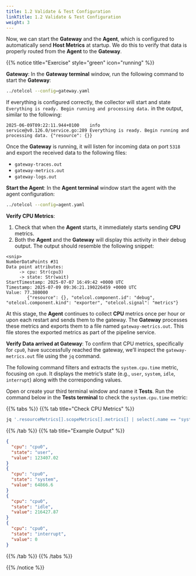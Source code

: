 ```yaml
---
title: 1.2 Validate & Test Configuration
linkTitle: 1.2 Validate & Test Configuration
weight: 3
---
```


Now, we can start the **Gateway** and the **Agent**, which is configured to automatically send **Host Metrics** at startup. We do this to verify that data is properly routed from the **Agent** to the **Gateway**.

{{% notice title="Exercise" style="green" icon="running" %}}

**Gateway**: In the **Gateway terminal** window, run the following command to start the **Gateway**:

```bash {title="Start the Gateway"}
../otelcol --config=gateway.yaml
```

If everything is configured correctly, the collector will start and state `Everything is ready. Begin running and processing data.` in the output, similar to the following:

```text
2025-06-09T09:22:11.944+0100    info    service@v0.126.0/service.go:289 Everything is ready. Begin running and processing data. {"resource": {}}
```

Once the **Gateway** is running, it will listen for incoming data on port `5318` and export the received data to the following files:

* `gateway-traces.out`
* `gateway-metrics.out`
* `gateway-logs.out`

**Start the Agent**: In the **Agent terminal** window start the agent with the agent configuration:

```bash { title="Start the Agent" }
../otelcol --config=agent.yaml
```

**Verify CPU Metrics**:

1. Check that when the **Agent** starts, it immediately starts sending **CPU** metrics.
2. Both the **Agent** and the **Gateway** will display this activity in their debug output. The output should resemble the following snippet:

```text
<snip>
NumberDataPoints #31
Data point attributes:
     -> cpu: Str(cpu3)
     -> state: Str(wait)
StartTimestamp: 2025-07-07 16:49:42 +0000 UTC
Timestamp: 2025-07-09 09:36:21.190226459 +0000 UTC
Value: 77.380000
        {"resource": {}, "otelcol.component.id": "debug", "otelcol.component.kind": "exporter", "otelcol.signal": "metrics"}
```

At this stage, the **Agent** continues to collect **CPU** metrics once per hour or upon each restart and sends them to the gateway. The **Gateway** processes these metrics and exports them to a file named `gateway-metrics.out`. This file stores the exported metrics as part of the pipeline service.  

**Verify Data arrived at Gateway**: To confirm that CPU metrics, specifically for `cpu0`, have successfully reached the gateway, we’ll inspect the `gateway-metrics.out` file using the `jq` command.

The following command filters and extracts the `system.cpu.time` metric, focusing on `cpu0`. It displays the metric’s state (e.g., `user`, `system`, `idle`, `interrupt`) along with the corresponding values.

Open or create your third terminal window and name it **Tests**. Run the command below in the **Tests terminal** to check the `system.cpu.time` metric:

{{% tabs %}}
{{% tab title="Check CPU Metrics" %}}

```bash
jq '.resourceMetrics[].scopeMetrics[].metrics[] | select(.name == "system.cpu.time") | .sum.dataPoints[] | select(.attributes[0].value.stringValue == "cpu0") | {cpu: .attributes[0].value.stringValue, state: .attributes[1].value.stringValue, value: .asDouble}' gateway-metrics.out
```

{{% /tab %}}
{{% tab title="Example Output" %}}

```json
{
  "cpu": "cpu0",
  "state": "user",
  "value": 123407.02
}
{
  "cpu": "cpu0",
  "state": "system",
  "value": 64866.6
}
{
  "cpu": "cpu0",
  "state": "idle",
  "value": 216427.87
}
{
  "cpu": "cpu0",
  "state": "interrupt",
  "value": 0
}
```

{{% /tab %}}
{{% /tabs %}}

{{% /notice %}}
